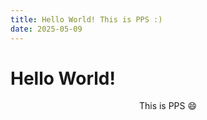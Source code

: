 ```yaml
---
title: Hello World! This is PPS :)
date: 2025-05-09
---
```


# Hello World! 

<center>This is PPS 😄</center>
